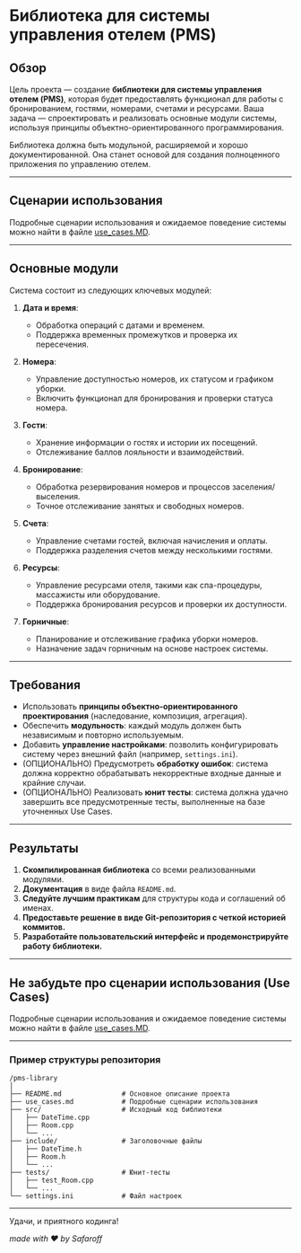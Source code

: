 # **Библиотека для системы управления отелем (PMS)**

## **Обзор**

Цель проекта — создание **библиотеки для системы управления отелем (PMS)**, которая будет предоставлять функционал для работы с бронированием, гостями, номерами, счетами и ресурсами. Ваша задача — спроектировать и реализовать основные модули системы, используя принципы объектно-ориентированного программирования.

Библиотека должна быть модульной, расширяемой и хорошо документированной. Она станет основой для создания полноценного приложения по управлению отелем.

---

## **Сценарии использования**

Подробные сценарии использования и ожидаемое поведение системы можно найти в файле [use_cases.MD](use_cases.MD).

---

## **Основные модули**

Система состоит из следующих ключевых модулей:

1. **Дата и время**:
   - Обработка операций с датами и временем.
   - Поддержка временных промежутков и проверка их пересечения.

2. **Номера**:
   - Управление доступностью номеров, их статусом и графиком уборки.
   - Включить функционал для бронирования и проверки статуса номера.

3. **Гости**:
   - Хранение информации о гостях и истории их посещений.
   - Отслеживание баллов лояльности и взаимодействий.

4. **Бронирование**:
   - Обработка резервирования номеров и процессов заселения/выселения.
   - Точное отслеживание занятых и свободных номеров.

5. **Счета**:
   - Управление счетами гостей, включая начисления и оплаты.
   - Поддержка разделения счетов между несколькими гостями.

6. **Ресурсы**:
   - Управление ресурсами отеля, такими как спа-процедуры, массажисты или оборудование.
   - Поддержка бронирования ресурсов и проверки их доступности.

7. **Горничные**:
   - Планирование и отслеживание графика уборки номеров.
   - Назначение задач горничным на основе настроек системы.

---

## **Требования**

- Использовать **принципы объектно-ориентированного проектирования** (наследование, композиция, агрегация).
- Обеспечить **модульность**: каждый модуль должен быть независимым и повторно используемым.
- Добавить **управление настройками**: позволить конфигурировать систему через внешний файл (например, `settings.ini`).
- (ОПЦИОНАЛЬНО) Предусмотреть **обработку ошибок**: система должна корректно обрабатывать некорректные входные данные и крайние случаи.
- (ОПЦИОНАЛЬНО) Реализовать **юнит тесты**: система должна удачно завершить все предусмотренные тесты, выполненные на базе уточненных Use Cases.

---

## **Результаты**

1. **Скомпилированная библиотека** со всеми реализованными модулями.
2. **Документация** в виде файла `README.md`.
3. **Следуйте лучшим практикам** для структуры кода и соглашений об именах.
4. **Предоставьте решение в виде Git-репозитория с четкой историей коммитов.**
5. **Разработайте пользовательский интерфейс и продемонстрируйте работу библиотеки.**

---

## **Не забудьте про сценарии использования (Use Cases)**

Подробные сценарии использования и ожидаемое поведение системы можно найти в файле [use_cases.MD](use_cases.MD).

---

### Пример структуры репозитория

```
/pms-library
│
├── README.md               # Основное описание проекта
├── use_cases.md            # Подробные сценарии использования
├── src/                    # Исходный код библиотеки
│   ├── DateTime.cpp
│   ├── Room.cpp
│   └── ...
├── include/                # Заголовочные файлы
│   ├── DateTime.h
│   ├── Room.h
│   └── ...
├── tests/                  # Юнит-тесты
│   ├── test_Room.cpp
│   └── ...
└── settings.ini            # Файл настроек
```

---

Удачи, и приятного кодинга!

*made with ❤️ by Safaroff*
